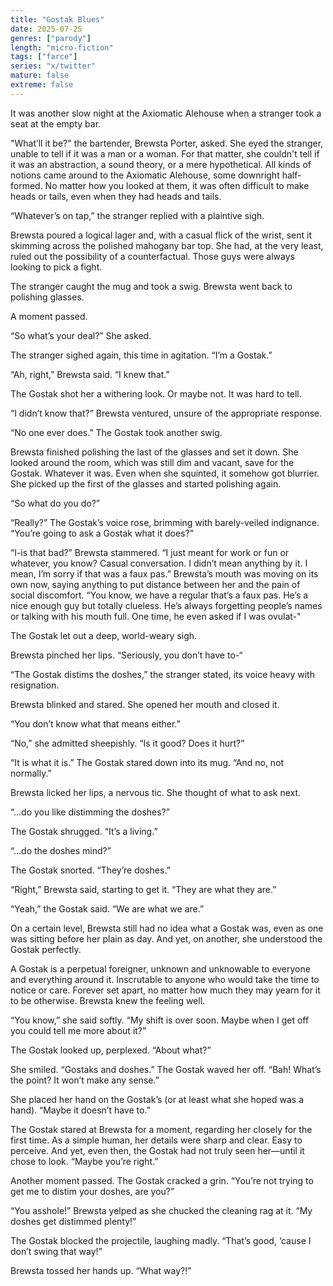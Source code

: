 ```yaml
---
title: "Gostak Blues"
date: 2025-07-25
genres: ["parody"]
length: "micro-fiction"
tags: ["farce"]
series: "x/twitter"
mature: false
extreme: false
---
```

It was another slow night at the Axiomatic Alehouse when a stranger took a seat at the empty bar.

"What’ll it be?" the bartender, Brewsta Porter, asked. She eyed the stranger, unable to tell if it was a man or a woman. For that matter, she couldn't tell if it was an abstraction, a sound theory, or a mere hypothetical. All kinds of notions came around to the Axiomatic Alehouse, some downright half-formed. No matter how you looked at them, it was often difficult to make heads or tails, even when they had heads and tails.

“Whatever’s on tap,” the stranger replied with a plaintive sigh.

Brewsta poured a logical lager and, with a casual flick of the wrist, sent it skimming across the polished mahogany bar top. She had, at the very least, ruled out the possibility of a counterfactual. Those guys were always looking to pick a fight.

The stranger caught the mug and took a swig. Brewsta went back to polishing glasses.

A moment passed.

“So what’s your deal?” She asked.

The stranger sighed again, this time in agitation. “I’m a Gostak.”

“Ah, right,” Brewsta said. “I knew that.”

The Gostak shot her a withering look. Or maybe not. It was hard to tell.

“I didn’t know that?” Brewsta ventured, unsure of the appropriate response.

“No one ever does.” The Gostak took another swig.

Brewsta finished polishing the last of the glasses and set it down. She looked around the room, which was still dim and vacant, save for the Gostak. Whatever it was. Even when she squinted, it somehow got blurrier. She picked up the first of the glasses and started polishing again.

“So what do you do?”

“Really?” The Gostak’s voice rose, brimming with barely-veiled indignance. “You’re going to ask a Gostak what it does?”

“I-is that bad?” Brewsta stammered. “I just meant for work or fun or whatever, you know? Casual conversation. I didn’t mean anything by it. I mean, I’m sorry if that was a faux pas.” Brewsta’s mouth was moving on its own now, saying anything to put distance between her and the pain of social discomfort. “You know, we have a regular that’s a faux pas. He’s a nice enough guy but totally clueless. He’s always forgetting people’s names or talking with his mouth full. One time, he even asked if I was ovulat-"

The Gostak let out a deep, world-weary sigh.

Brewsta pinched her lips. “Seriously, you don’t have to-“

“The Gostak distims the doshes,” the stranger stated, its voice heavy with resignation.

Brewsta blinked and stared. She opened her mouth and closed it.

“You don’t know what that means either.”

“No,” she admitted sheepishly. “Is it good? Does it hurt?”

“It is what it is.” The Gostak stared down into its mug. “And no, not normally.”

Brewsta licked her lips, a nervous tic. She thought of what to ask next.

“…do you like distimming the doshes?”

The Gostak shrugged. “It’s a living.”

“…do the doshes mind?”

The Gostak snorted. “They’re doshes.”

“Right,” Brewsta said, starting to get it. “They are what they are.”

“Yeah,” the Gostak said. “We are what we are.”

On a certain level, Brewsta still had no idea what a Gostak was, even as one was sitting before her plain as day. And yet, on another, she understood the Gostak perfectly.

A Gostak is a perpetual foreigner, unknown and unknowable to everyone and everything around it. Inscrutable to anyone who would take the time to notice or care. Forever set apart, no matter how much they may yearn for it to be otherwise. Brewsta knew the feeling well.

“You know,” she said softly. “My shift is over soon. Maybe when I get off you could tell me more about it?”

The Gostak looked up, perplexed. “About what?”

She smiled. “Gostaks and doshes.”
The Gostak waved her off. “Bah! What’s the point? It won’t make any sense.”

She placed her hand on the Gostak’s (or at least what she hoped was a hand). “Maybe it doesn’t have to.”

The Gostak stared at Brewsta for a moment, regarding her closely for the first time. As a simple human, her details were sharp and clear. Easy to perceive. And yet, even then, the Gostak had not truly seen her—until it chose to look. “Maybe you’re right.”

Another moment passed. The Gostak cracked a grin. “You’re not trying to get me to distim your doshes, are you?”

“You asshole!” Brewsta yelped as she chucked the cleaning rag at it. “My doshes get distimmed plenty!”

The Gostak blocked the projectile, laughing madly. “That’s good, ‘cause I don’t swing that way!”

Brewsta tossed her hands up. “What way?!”